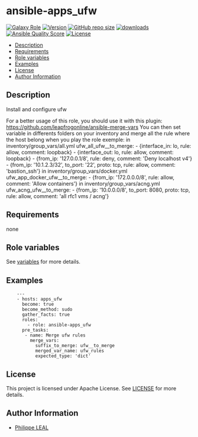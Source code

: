 # ansible-apps_ufw

[![Galaxy Role](https://img.shields.io/badge/galaxy-apps_ufw-purple?style=flat)](https://galaxy.ansible.com/lotusnoir/apps_ufw)
[![Version](https://img.shields.io/github/release/lotusnoir/ansible-apps_ufw.svg)](https://github.com/lotusnoir/ansible-apps_ufw/releases/latest)
[![GitHub repo size](https://img.shields.io/github/repo-size/lotusnoir/ansible-apps_ufw?color=orange&style=flat)](https://galaxy.ansible.com/lotusnoir/apps_ufw)
[![downloads](https://img.shields.io/ansible/role/d/56848)](https://galaxy.ansible.com/lotusnoir/apps_ufw)
[![Ansible Quality Score](https://img.shields.io/ansible/quality/56848)](https://galaxy.ansible.com/lotusnoir/apps_ufw)
[![License](https://img.shields.io/badge/license-Apache--2.0-brightgreen?style=flat)](https://opensource.org/licenses/Apache-2.0)

<!-- START doctoc generated TOC please keep comment here to allow auto update -->
<!-- DON'T EDIT THIS SECTION, INSTEAD RE-RUN doctoc TO UPDATE -->

- [Description](#description)
- [Requirements](#requirements)
- [Role variables](#role-variables)
- [Examples](#examples)
- [License](#license)
- [Author Information](#author-information)

<!-- END doctoc generated TOC please keep comment here to allow auto update -->

## Description

Install and configure ufw

For a better usage of this role, you should use it with this plugin: https://github.com/leapfrogonline/ansible-merge-vars
You can then set variable in differents folders on your inventory and merge all the rule where the host belong when you play the role
exemple:
in inventory/group_vars/all.yml
  ufw_all_ufw__to_merge:
    - {interface_in: lo,            rule: allow, comment: loopback}
    - {interface_out: lo,           rule: allow, comment: loopback}
    - {from_ip: '127.0.0.1/8',      rule: deny, comment: 'Deny localhost v4'}
    - {from_ip: '10.1.2.3/32',   to_port: '22', proto: tcp, rule: allow, comment: 'bastion_ssh'}
in inventory/group_vars/docker.yml
  ufw_app_docker_ufw__to_merge:
    - {from_ip: '172.0.0.0/8',      rule: allow, comment: 'Allow containers'}
in inventory/group_vars/acng.yml
  ufw_acng_ufw__to_merge:
    - {from_ip: '10.0.0.0/8',      to_port: 8080, proto: tcp, rule: allow, comment: 'all rfc1 vms / acng'}

## Requirements

none

## Role variables

See [variables](/defaults/main.yml) for more details.

## Examples


        ---
        - hosts: apps_ufw
          become: true
          become_method: sudo
          gather_facts: true
          roles:
            - role: ansible-apps_ufw
          pre_tasks:
           - name: Merge ufw rules
             merge_vars:
               suffix_to_merge: ufw__to_merge
               merged_var_name: ufw_rules
               expected_type: 'dict'



## License

This project is licensed under Apache License. See [LICENSE](/LICENSE) for more details.

## Author Information

- [Philippe LEAL](https://github.com/lotusnoir)
